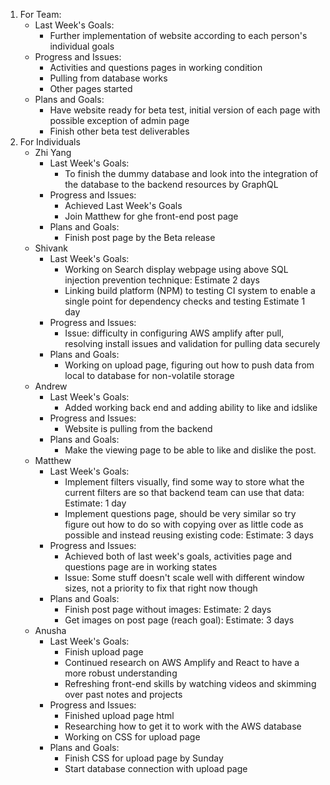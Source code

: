 1. For Team:
   - Last Week's Goals:
       - Further implementation of website according to each person's individual goals
   - Progress and Issues:
       - Activities and questions pages in working condition
       - Pulling from database works
       - Other pages started
   - Plans and Goals:
       - Have website ready for beta test, initial version of each page with possible exception of admin page
       - Finish other beta test deliverables
3. For Individuals
   - Zhi Yang
       - Last Week's Goals:
           - To finish the dummy database and look into the integration of the database to the backend resources by GraphQL
       - Progress and Issues:
           - Achieved Last Week's Goals
           - Join Matthew for ghe front-end post page
       - Plans and Goals:
           - Finish post page by the Beta release
   - Shivank
      - Last Week's Goals:
           - Working on Search display webpage using above SQL injection prevention technique: Estimate 2 days
           - Linking build platform (NPM) to testing CI system to enable a single point for dependency checks and testing Estimate 1 day
       - Progress and Issues:
           - Issue: difficulty in configuring AWS amplify after pull, resolving install issues and validation for pulling data securely
       - Plans and Goals:
           - Working on upload page, figuring out how to push data from local to database for non-volatile storage
   - Andrew
      - Last Week's Goals:
           - Added working back end and adding ability to like and idslike
       - Progress and Issues:
           - Website is pulling from the backend
       - Plans and Goals:
           - Make the viewing page to be able to like and dislike the post.
   - Matthew
       - Last Week's Goals:
          - Implement filters visually, find some way to store what the current filters are so that backend team can use that data: Estimate: 1 day
          - Implement questions page, should be very similar so try figure out how to do so with copying over as little code as possible and instead reusing existing code: Estimate: 3 days
       - Progress and Issues:
          - Achieved both of last week's goals, activities page and questions page are in working states
          - Issue: Some stuff doesn't scale well with different window sizes, not a priority to fix that right now though
       - Plans and Goals:
          - Finish post page without images: Estimate: 2 days
          - Get images on post page (reach goal): Estimate: 3 days
   - Anusha
      - Last Week's Goals:
           - Finish upload page
           - Continued research on AWS Amplify and React to have a more robust understanding
           - Refreshing front-end skills by watching videos and skimming over past notes and projects
       - Progress and Issues:
           - Finished upload page html
           - Researching how to get it to work with the AWS database
           - Working on CSS for upload page
       - Plans and Goals:
           - Finish CSS for upload page by Sunday
           - Start database connection with upload page